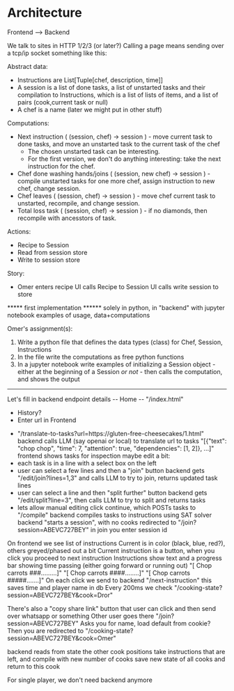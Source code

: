 # Architecture

Frontend --> Backend

We talk to sites in HTTP 1/2/3 (or later?)
Calling a page means sending over a tcp/ip socket something like this:

Abstract data:
  - Instructions are List[Tuple[chef, description, time]]
  - A session is a list of done tasks, a list of unstarted tasks and their compilation to Instructions, which is a list of lists of items, and a list of pairs (cook,current task or null)
  - A chef is a name (later we might put in other stuff)

Computations:
  - Next instruction ( (session, chef) -> session ) - move current task to done tasks, and move an unstarted task to the current task of the chef
    * The chosen unstarted task can be interesting.
    * For the first version, we don't do anything interesting: take the next instruction for the chef.
  - Chef done washing hands/joins ( (session, new chef) -> session ) - compile unstarted tasks for one more chef, assign instruction to new chef, change session.
  - Chef leaves ( (session, chef) -> session ) - move chef current task to unstarted, recompile, and change session.
  - Total loss task ( (session, chef) -> session ) - if no diamonds, then recompile with ancesstors of task.

Actions:
  - Recipe to Session
  - Read from session store
  - Write to session store


Story:
  - Omer enters recipe
      UI calls Recipe to Session
      UI calls write session to store



***** first implementation ******
solely in python, in "backend" with jupyter notebook examples of usage, data+computations

Omer's assignment(s):
1. Write a python file that defines the data types (class) for Chef, Session, Instructions
2. In the file write the computations as free python functions
3. In a jupyter notebook write examples of initializing a Session object - either at the beginning of a Session _or not_ - then calls the computation, and shows the output




---------------------------------------------------------------------------------

      


Let's fill in backend endpoint details
-- Home --
  "/index.html"
  * History?
  * Enter url in Frontend
  - "/translate-to-tasks?url=https://gluten-free-cheesecakes/1.html"
backend calls LLM (say openai or local) to translate url to tasks
  "[{"text": "chop chop", "time": 7, "attention": true, "dependencies": [1, 2]}, ...]"
frontend shows tasks for inspection
maybe edit a bit:
  - each task is in a line with a select box on the left
  - user can select a few lines and then a "join" button
    backend gets "/edit/join?lines=1,3"
    and calls LLM to try to join, returns updated task lines
  - user can select a line and then "split further" button
    backend gets "/edit/split?line=3", then calls LLM to try to split and returns tasks
  - lets allow manual editing
click continue, which POSTs tasks to "/compile"
backend compiles tasks to instructions using SAT solver
backend "starts a session", with no cooks
redirected to "/join?session=ABEVC727BEY"
in join you enter session id

On frontend we see list of instructions
Current is in color (black, blue, red?), others greyed/phased out a bit
Current instruction is a button, when you click you proceed to next instruction
Instructions show text and a progress bar showing time passing (either going forward or running out)
"[ Chop carrots ###.........]"
"[ Chop carrots ####........]"
"[ Chop carrots #####.......]"
On each click we send to backend
  "/next-instruction"
this saves time and player name in db
Every 200ms we check
  "/cooking-state?session=ABEVC727BEY&cook=Dror"

There's also a "copy share link" button that user can click and then send over whatsapp or something
Other user goes there
  "/join?session=ABEVC727BEY"
Asks you for name, load default from cookie?
Then you are redirected to
  "/cooking-state?session=ABEVC727BEY&cook=Omer"

  backend reads from state the other cook positions
  take instructions that are left, and compile with new number of cooks
  save new state of all cooks and return to this cook

For single player, we don't need backend anymore
